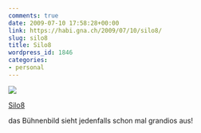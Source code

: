 ```yaml
---
comments: true
date: 2009-07-10 17:58:28+00:00
link: https://habi.gna.ch/2009/07/10/silo8/
slug: silo8
title: Silo8
wordpress_id: 1846
categories:
- personal
---
```


[![](https://static.flickr.com/2583/3707831004_14d4c342fc_m.jpg)](https://www.flickr.com/photos/habi/3707831004/)

[Silo8](https://www.flickr.com/photos/habi/3707831004/)


das Bühnenbild sieht jedenfalls schon mal grandios aus!
